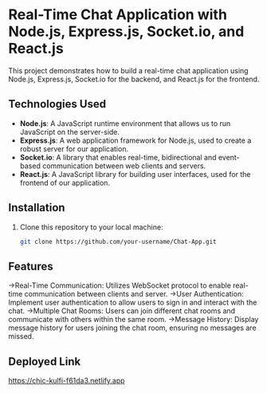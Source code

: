 # Real-Time Chat Application with Node.js, Express.js, Socket.io, and React.js

This project demonstrates how to build a real-time chat application using Node.js, Express.js, Socket.io for the backend, and React.js for the frontend.

## Technologies Used

- **Node.js**: A JavaScript runtime environment that allows us to run JavaScript on the server-side.
- **Express.js**: A web application framework for Node.js, used to create a robust server for our application.
- **Socket.io**: A library that enables real-time, bidirectional and event-based communication between web clients and servers.
- **React.js**: A JavaScript library for building user interfaces, used for the frontend of our application.

## Installation

1. Clone this repository to your local machine:

   ```bash
   git clone https://github.com/your-username/Chat-App.git

## Features
->Real-Time Communication: Utilizes WebSocket protocol to enable real-time communication between clients and server.
->User Authentication: Implement user authentication to allow users to sign in and interact with the chat.
->Multiple Chat Rooms: Users can join different chat rooms and communicate with others within the same room.
->Message History: Display message history for users joining the chat room, ensuring no messages are missed.

## Deployed Link
https://chic-kulfi-f61da3.netlify.app

